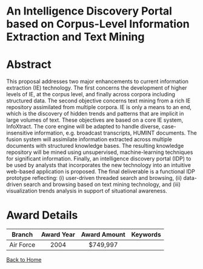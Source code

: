 
An Intelligence Discovery Portal based on Corpus-Level Information Extraction and Text Mining
=============================================================================================

# Abstract


This proposal addresses two major enhancements to current information extraction (IE) technology.  The first concerns the development of higher levels of IE, at the corpus level, and finally across corpora including structured data. The second objective concerns text mining from a rich IE repository assimilated from multiple corpora.  IE is only a means to an end, which is the discovery of hidden trends and patterns that are implicit in large volumes of text.  These objectives are based on a core IE system, InfoXtract.  The core engine will be adapted to handle diverse, case-insensitive information, e.g. broadcast transcripts, HUMINT documents.  The fusion system will assimilate information extracted across multiple documents with structured knowledge bases.  The resulting knowledge repository will be mined using unsupervised, machine-learning techniques for significant information.  Finally, an intelligence discovery portal (IDP) to be used by analysts that incorporates the new technology into an intuitive web-based application is proposed.  The final deliverable is a functional IDP prototype reflecting:  (i) user-driven threaded search and browsing, (ii) data-driven search and browsing based on text mining technology, and (iii) visualization trends analysis in support of situational awareness.  

# Award Details

|Branch|Award Year|Award Amount|Keywords|
| :---: | :---: | :---: | :---: |
|Air Force|2004|$749,997||
  
  


[Back to Home](https://github.com/chrischow/dod_sbir_awards/Reports/CC/#1260)
